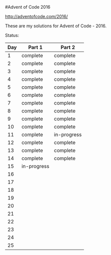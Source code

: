 #Advent of Code 2016

http://adventofcode.com/2016/


These are my solutions for Advent of Code - 2016.


Status:

Day    |  Part 1     | Part 2
------ | ----------- | -----------
1      | complete    | complete
2      | complete    | complete
3      | complete    | complete
4      | complete    | complete
5      | complete    | complete
6      | complete    | complete
7      | complete    | complete
8      | complete    | complete
9      | complete    | complete
10     | complete    | complete
11     | complete    | in-progress
12     | complete    | complete
13     | complete    | complete
14     | complete    | complete
15     | in-progress | 
16     |             | 
17     |             | 
18     |             | 
19     |             | 
20     |             | 
21     |             | 
22     |             | 
23     |             | 
24     |             | 
25     |             | 
